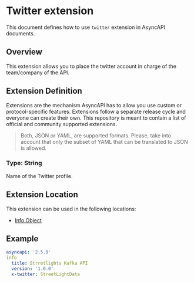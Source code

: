 # Twitter extension
This document defines how to use `twitter` extension in AsyncAPI documents.

## Overview 
This extension allows you to place the twitter account in charge of the team/company of the API.

## Extension Definition
Extensions are the mechanism AsyncAPI has to allow you use custom or protocol-specific features. Extensions follow a separate release cycle and everyone can create their own. This repository is meant to contain a list of official and community supported extensions.

> Both, JSON or YAML, are supported formats. Please, take into account that only the subset of YAML that can be translated to JSON is allowed. 
### Type: String

Name of the Twitter profile.

## Extension Location 

This extension can be used in the following locations:
- [Info Object](https://www.asyncapi.com/docs/reference/specification/v2.5.0#infoObject)

## Example

```yaml
asyncapi: '2.5.0'
info
  title: Strretlights Kafka API
  version: '1.0.0'
  x-twitter: StreetLightData
```
